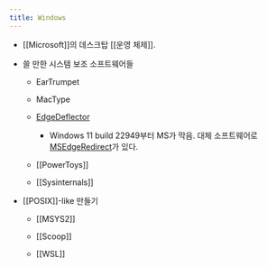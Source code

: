 ```yaml
---
title: Windows
---
```


- [[Microsoft]]의 데스크탑 [[운영 체제]].

- 쓸 만한 시스템 보조 소프트웨어들
	 - EarTrumpet

	 - MacType

	 - [EdgeDeflector](https://github.com/da2x/EdgeDeflector)
		 - Windows 11 build 22949부터 MS가 막음. 대체 소프트웨어로 [MSEdgeRedirect](https://github.com/rcmaehl/MSEdgeRedirect)가 있다.

	 - [[PowerToys]]

	 - [[Sysinternals]]

- [[POSIX]]-like 만들기
	 - [[MSYS2]]

	 - [[Scoop]]

	 - [[WSL]]
